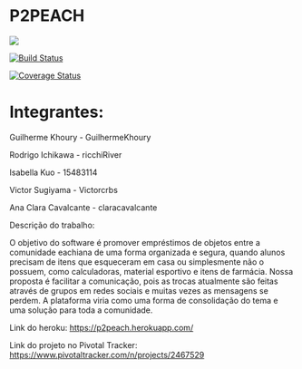 # P2PEACH

<a href="https://codeclimate.com/github/Victorcrbs/p2pEACH/maintainability"><img src="https://api.codeclimate.com/v1/badges/05f4c4269f7fb46b0d27/maintainability" /></a>

[![Build Status](https://travis-ci.com/Victorcrbs/p2pEACH.svg?branch=master)](https://travis-ci.com/Victorcrbs/p2pEACH)

[![Coverage Status](https://coveralls.io/repos/github/Victorcrbs/p2pEACH/badge.svg?branch=master)](https://coveralls.io/github/Victorcrbs/p2pEACH?branch=master)

# Integrantes: 

Guilherme Khoury - GuilhermeKhoury

Rodrigo Ichikawa - ricchiRiver

Isabella Kuo - 15483114

Victor Sugiyama - Victorcrbs

Ana Clara Cavalcante - claracavalcante

Descrição do trabalho:

O objetivo do software é promover empréstimos de objetos entre a comunidade eachiana de uma forma organizada e segura, quando alunos precisam de itens que esqueceram em casa ou simplesmente não o possuem, como calculadoras, material esportivo e itens de farmácia. Nossa proposta é facilitar a comunicação, pois as trocas atualmente são feitas através de grupos em redes sociais e muitas vezes as mensagens se perdem. A plataforma viria como uma forma de consolidação do tema e uma solução para toda a comunidade.

Link do heroku: https://p2peach.herokuapp.com/

Link do projeto no Pivotal Tracker: https://www.pivotaltracker.com/n/projects/2467529
